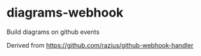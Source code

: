 # diagrams-webhook
Build diagrams on github events

Derived from https://github.com/razius/github-webhook-handler
